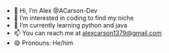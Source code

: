- 👋 Hi, I’m Alex @ACarson-Dev
- 👀 I’m interested in coding to find my niche
- 🌱 I’m currently learning python and java
- 📫 You can reach me at alexcarson1379@gmail.com
- 😄 Pronouns: He/him
